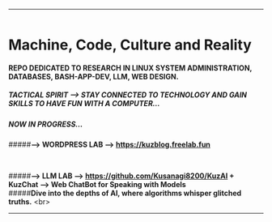 ___________________________________________________________________________________________________________________
<picture>
 <source media="(prefers-color-scheme: dark)" srcset="https://github.com/Kusanagi8200/Kusanagi8200/blob/main/KUZLAB1.jpg">
 <source media="(prefers-color-scheme: light)" srcset="https://github.com/Kusanagi8200/Kusanagi8200/blob/main/KUZLAB1.jpg">
 <img alt="" src="">
</picture>

# **Machine, Code, Culture and Reality**

#### **REPO DEDICATED TO RESEARCH IN LINUX SYSTEM ADMINISTRATION, DATABASES, BASH-APP-DEV, LLM, WEB DESIGN.**

##### **TACTICAL SPIRIT --> STAY CONNECTED TO TECHNOLOGY AND GAIN SKILLS TO HAVE FUN WITH A COMPUTER...**


##### **NOW IN PROGRESS...** 

#####**--> WORDPRESS LAB --> https://kuzblog.freelab.fun**  

<picture>
 <source media="(prefers-color-scheme: dark)" srcset="https://github.com/Kusanagi8200/Kusanagi8200/blob/main/MAJOR.jpg">
 <source media="(prefers-color-scheme: light)" srcset="https://github.com/Kusanagi8200/Kusanagi8200/blob/main/MAJOR.jpg">
 <img alt="" src="">
</picture> 

<br/>
<br/>

#####**--> LLM LAB --> https://github.com/Kusanagi8200/KuzAI + KuzChat --> Web ChatBot for Speaking with Models**
<br/>
#####**Dive into the depths of AI, where algorithms whisper glitched truths.**
<br\>
___________________________________________________________________________________________________________________
